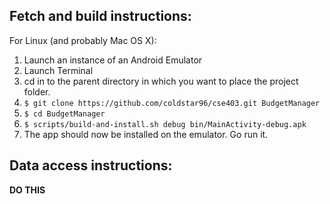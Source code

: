 ## Fetch and build instructions:
For Linux (and probably Mac OS X):

1. Launch an instance of an Android Emulator
2. Launch Terminal
3. cd in to the parent directory in which you want to place the project folder.
4. `$ git clone https://github.com/coldstar96/cse403.git BudgetManager`
5. `$ cd BudgetManager`
6. `$ scripts/build-and-install.sh debug bin/MainActivity-debug.apk`
7. The app should now be installed on the emulator. Go run it.

## Data access instructions:
**DO THIS**
